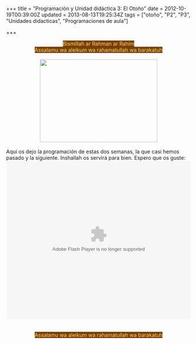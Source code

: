 +++
title = "Programación y Unidad didáctica 3: El Otoño"
date = 2012-10-19T00:39:00Z
updated = 2013-08-13T19:25:34Z
tags = ["otoño", "P2", "P3", "Unidades didacticas", "Programaciones de aula"]

+++

<div dir="ltr" style="text-align: left;" trbidi="on"><div style="text-align: center;"><span style="background-color: #783f04; color: #ffd966;">Bismillah ar Rahman ar Rahim</span></div><div style="text-align: center;"><span style="background-color: #783f04; color: #ffd966;">Assalamu wa aleikum wa rahamatullah wa barakatuh</span></div><br /><div class="separator" style="clear: both; text-align: center;"><a href="http://2.bp.blogspot.com/-qniVUPyo06I/UICEz8wDe5I/AAAAAAAACDA/9bPj7HST7Sk/s1600/arbo%C2%B4l.jpg" imageanchor="1" style="margin-left: 1em; margin-right: 1em;"><img border="0" height="226" src="http://2.bp.blogspot.com/-qniVUPyo06I/UICEz8wDe5I/AAAAAAAACDA/9bPj7HST7Sk/s320/arbo%C2%B4l.jpg" width="320" /></a></div><br />Aquí os dejo la programación de estas dos semanas, la que casi hemos pasado y la siguiente. Inshallah os servirá para bien. Espero que os guste:<br /><center><embed allowfullscreen="true" allowscriptaccess="always" height="432" src="https://app.box.com/embed/tpibfj3mtynp0or.swf" type="application/x-shockwave-flash" width="500" wmode="opaque"></embed></center><div style="text-align: center;"><br /></div><br /><div style="text-align: center;"><span style="background-color: #783f04; color: #ffd966;">Assalamu wa aleikum wa rahamatullah wa barakatuh</span></div></div>
